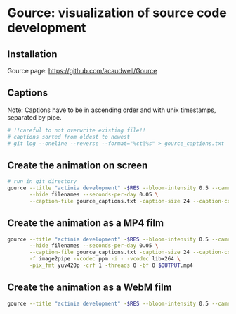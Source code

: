 # Gource: visualization of source code development

## Installation

Gource page: https://github.com/acaudwell/Gource

## Captions

Note: Captions have to be in ascending order and with unix timestamps, separated by pipe.

```bash
# !!careful to not overwrite existing file!!
# captions sorted from oldest to newest
# git log --oneline --reverse --format="%ct|%s" > gource_captions.txt
```

## Create the animation on screen

```bash
# run in git directory
gource --title "actinia development" -$RES --bloom-intensity 0.5 --camera-mode track \
       --hide filenames --seconds-per-day 0.05 \
       --caption-file gource_captions.txt -caption-size 24 --caption-colour FF0066 --caption-duration 4 ../..
```

## Create the animation as a MP4 film

```bash
gource --title "actinia development" -$RES --bloom-intensity 0.5 --camera-mode track \
       --hide filenames --seconds-per-day 0.05 \
       --caption-file gource_captions.txt -caption-size 24 --caption-colour FF0066 --caption-duration 6 --output-ppm-stream - | ffmpeg -y -b:v 10000K -r 60 \
       -f image2pipe -vcodec ppm -i - -vcodec libx264 \
       -pix_fmt yuv420p -crf 1 -threads 0 -bf 0 $OUTPUT.mp4
```

## Create the animation as a WebM film

```bash
gource --title "actinia development" -$RES --bloom-intensity 0.5 --camera-mode track --seconds-per-day 0.05 --stop-at-end --disable-progress --hide filenames -o - | ffmpeg -y -r 60 -f image2pipe -vcodec ppm -i - -vcodec libvpx -b:v 10000K $OUTPUT.webm
```
